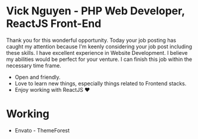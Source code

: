 # Vick Nguyen - PHP Web Developer, ReactJS Front-End
Thank you for this wonderful opportunity. Today your job posting has caught my attention because I'm keenly considering your job post including these skills. I have excellent experience in Website Development. I believe my abilities would be perfect for your venture. I can finish this job within the necessary time frame.
- Open and friendly.
- Love to learn new things, especially things related to Frontend stacks.
- Enjoy working with ReactJS ❤

# Working
- Envato - ThemeForest
